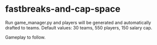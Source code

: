 # fastbreaks-and-cap-space

Run game_manager.py and players will be generated and automatically drafted to teams. Default values: 30 teams, 550 players, 150 salary cap.

Gameplay to follow.
